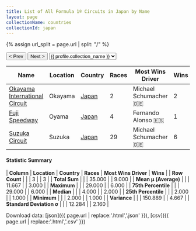 ```yaml
---
title: List of All Formula 1® Circuits in Japan by Name
layout: page
collectionName: countries
collectionId: japan
---
```


{% assign url_split = page.url | split: "/" %}
<div id="collection-navigation">
<button onclick="selector.options[selector.selectedIndex-1].value && (window.location = selector.options[selector.selectedIndex-1].value);">&lt; Prev</button>
<button onclick="selector.options[selector.selectedIndex+1].value && (window.location = selector.options[selector.selectedIndex+1].value);">Next &gt;</button>
<select id="selector" onchange="this.options[this.selectedIndex].value && (window.location = this.options[this.selectedIndex].value);">
  {% for collectionId in site.data[page.collectionName].refs %}
    {% if collectionId == page.collectionId %}
      {% assign selected = "selected" %}
    {% else %}
      {% assign selected = "" %}
    {% endif %}
    {% assign profile = site.data[page.collectionName][collectionId].profile %}
    <option value="/f1/{{ page.collectionName }}/{{ collectionId }}/{{ url_split[4] }}" {{ selected }}>{{ profile.collection_name }}</option>
  {% endfor %}
</select>
</div>

| Name | Location | Country | Races | Most Wins Driver | Wins |
|--|--|--|--|--|--|
| [Okayama International Circuit](/f1/circuits/okayama) | Okayama | [Japan](/f1/countries/japan) | 2 | Michael Schumacher 🇩🇪 | 2 |
| [Fuji Speedway](/f1/circuits/fuji) | Oyama | [Japan](/f1/countries/japan) | 4 | Fernando Alonso 🇪🇸 | 1 |
| [Suzuka Circuit](/f1/circuits/suzuka) | Suzuka | [Japan](/f1/countries/japan) | 29 | Michael Schumacher 🇩🇪 | 6 |

#### Statistic Summary

| **Column** | **Location** | **Country** | **Races** | **Most Wins Driver** | **Wins** |
| **Row Count** |  |  | 3 |  | 3 |
| **Total Sum** |  |  | 35.000 |  | 9.000 |
| **Mean μ (Average)** |  |  | 11.667 |  | 3.000 |
| **Maximum** |  |  | 29.000 |  | 6.000 |
| **75th Percentile** |  |  | 29.000 |  | 6.000 |
| **Median** |  |  | 4.000 |  | 2.000 |
| **25th Percentile** |  |  | 2.000 |  | 1.000 |
| **Minimum** |  |  | 2.000 |  | 1.000 |
| **Variance** |  |  | 150.889 |  | 4.667 |
| **Standard Deviation σ** |  |  | 12.284 |  | 2.160 |

Download data: [json]({{ page.url | replace:'.html','.json' }}), [csv]({{ page.url | replace:'.html','.csv' }})
